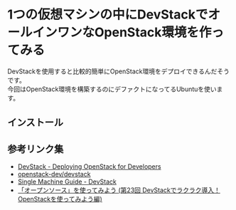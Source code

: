 # 1つの仮想マシンの中にDevStackでオールインワンなOpenStack環境を作ってみる

DevStackを使用すると比較的簡単にOpenStack環境をデプロイできるんだそうです。  
今回はOpenStack環境を構築するのにデファクトになってるUbuntuを使います。

## インストール



## 参考リンク集

- [DevStack - Deploying OpenStack for Developers](http://devstack.org/)
- [openstack-dev/devstack](https://github.com/openstack-dev/devstack)
- [Single Machine Guide - DevStack](http://devstack.org/guides/single-vm.html)
- [「オープンソース」を使ってみよう (第23回 DevStackでラクラク導入！ OpenStackを使ってみよう編)](http://www.ospn.jp/press/20120828no27-useit-oss.html)
